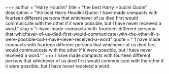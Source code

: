 +++
author = "Harry Houdini"
title = "the best Harry Houdini Quote"
description = "the best Harry Houdini Quote: I have made compacts with fourteen different persons that whichever of us died first would communicate with the other if it were possible, but I have never received a word."
slug = "i-have-made-compacts-with-fourteen-different-persons-that-whichever-of-us-died-first-would-communicate-with-the-other-if-it-were-possible-but-i-have-never-received-a-word"
quote = '''I have made compacts with fourteen different persons that whichever of us died first would communicate with the other if it were possible, but I have never received a word.'''
+++
I have made compacts with fourteen different persons that whichever of us died first would communicate with the other if it were possible, but I have never received a word.
